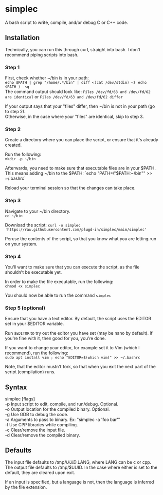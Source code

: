 # simplec
A bash script to write, compile, and/or debug C or C++ code.

## Installation
Technically, you can run this through curl, straight into bash. I don't recommend piping scripts into bash.

### Step 1
First, check whether ~/bin is in your path:  
`echo $PATH | grep "/home/.*/bin" | diff <(cat /dev/stdin) <( echo $PATH ) -sq`  
The command output should look like: `Files /dev/fd/63 and /dev/fd/62 are identical` or `Files /dev/fd/63 and /dev/fd/62 differ`

If your output says that your "files" differ, then ~/bin is not in your path (go to step 2).  
Otherwise, in the case where your "files" are identical, skip to step 3.

### Step 2
Create a directory where you can place the script, or ensure that it's already created.  

Run the following:  
`mkdir -p ~/bin`  

Afterwards, you need to make sure that executable files are in your $PATH. This means adding ~/bin to the $PATH:  
`echo "PATH=\"$PATH:~/bin\"" >> ~/.bashrc`  

Reload your terminal session so that the changes can take place.  
### Step 3
Navigate to your ~/bin directory.  
`cd ~/bin`

Download the script:
`curl -o simplec 'https://raw.githubusercontent.com/plugd-in/simplec/main/simplec'`  

Peruse the contents of the script, so that you know what you are letting run on your system.  

### Step 4
You'll want to make sure that you can execute the script, as the file shouldn't be executable yet.  

In order to make the file executable, run the following:  
`chmod +x simplec`

You should now be able to run the command `simplec`  

### Step 5 (optional)
Ensure that you have a text editor. By default, the script uses the EDITOR set in your $EDITOR variable.  

Run `$EDITOR` to try out the editor you have set (may be nano by default). If you're fine with it, then good for you, you're done.  

If you want to change your editor, for example set it to Vim (which I recommend), run the following:  
`sudo apt install vim ; echo "EDITOR=$(which vim)" >> ~/.bashrc`

Note, that the editor mustn't fork, so that when you exit the next part of the script (compilation) runs.

## Syntax
simplec \[flags\]  
  -p  Input script to edit, compile, and run/debug. Optional.  
  -o  Output location for the compiled binary. Optional.  
  -g  Use GDB to debug the code.  
  -a  Arguments to pass to binary. Ex: "simplec -a 'foo bar'"  
  -l  Use CPP libraries while compiling.  
  -c  Clear/remove the input file.  
  -d  Clear/remove the compiled binary.  
## Defaults
The input file defaults to /tmp/$UUID.$LANG, where LANG can be c or cpp.
The output file defaults to /tmp/$UUID. In the case where either is set to the default, they are cleared upon exit.

If an input is specified, but a language is not, then the language is inferred by the file extension.
